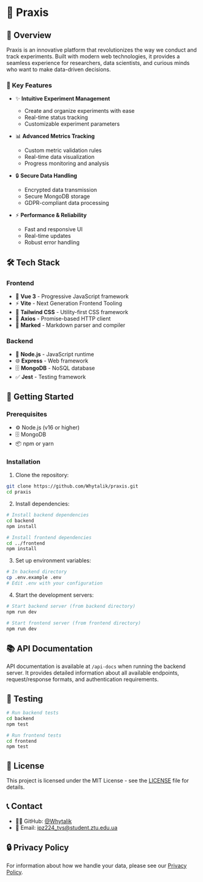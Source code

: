 # 🧪 Praxis


## 📝 Overview

Praxis is an innovative platform that revolutionizes the way we conduct and track experiments. Built with modern web technologies, it provides a seamless experience for researchers, data scientists, and curious minds who want to make data-driven decisions.

### 🎯 Key Features

- ✨ **Intuitive Experiment Management**
  - Create and organize experiments with ease
  - Real-time status tracking
  - Customizable experiment parameters

- 📊 **Advanced Metrics Tracking**
  - Custom metric validation rules
  - Real-time data visualization
  - Progress monitoring and analysis

- 🔒 **Secure Data Handling**
  - Encrypted data transmission
  - Secure MongoDB storage
  - GDPR-compliant data processing

- ⚡ **Performance & Reliability**
  - Fast and responsive UI
  - Real-time updates
  - Robust error handling

## 🛠 Tech Stack

### Frontend

- 🎨 **Vue 3** - Progressive JavaScript framework
- ⚡ **Vite** - Next Generation Frontend Tooling
- 🎯 **Tailwind CSS** - Utility-first CSS framework
- 🔄 **Axios** - Promise-based HTTP client
- 📝 **Marked** - Markdown parser and compiler

### Backend

- 🚀 **Node.js** - JavaScript runtime
- 🌐 **Express** - Web framework
- 🗄️ **MongoDB** - NoSQL database
- ✅ **Jest** - Testing framework

## 🚀 Getting Started

### Prerequisites

- ⚙️ Node.js (v16 or higher)
- 🗄️ MongoDB
- 📦 npm or yarn

### Installation

1. Clone the repository:

```bash
git clone https://github.com/Whytalik/praxis.git
cd praxis
```

2. Install dependencies:

```bash
# Install backend dependencies
cd backend
npm install

# Install frontend dependencies
cd ../frontend
npm install
```

3. Set up environment variables:

```bash
# In backend directory
cp .env.example .env
# Edit .env with your configuration
```

4. Start the development servers:

```bash
# Start backend server (from backend directory)
npm run dev

# Start frontend server (from frontend directory)
npm run dev
```

## 📚 API Documentation

API documentation is available at `/api-docs` when running the backend server. It provides detailed information about all available endpoints, request/response formats, and authentication requirements.

## 🧪 Testing

```bash
# Run backend tests
cd backend
npm test

# Run frontend tests
cd frontend
npm test
```

## 📄 License

This project is licensed under the MIT License - see the [LICENSE](LICENSE) file for details.

## 📞 Contact

- 👨‍💻 GitHub: [@Whytalik](https://github.com/Whytalik)
- 📧 Email: ipz224_tvs@student.ztu.edu.ua

## 🔒 Privacy Policy

For information about how we handle your data, please see our [Privacy Policy](PRIVACY_POLICY.md).
